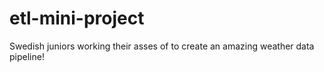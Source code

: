 # etl-mini-project
Swedish juniors working their asses of to create an amazing weather data pipeline! 
